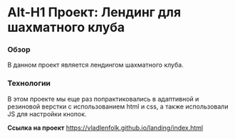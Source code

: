 # Alt-H1 Проект: Лендинг для шахматного клуба

### Обзор
В данном проект является лендингом шахматного клуба.

### Технологии
В этом проекте мы еще раз попрактиковались в адаптивной и резиновой верстки с использованием html и css, а также использовали JS для настройки кнопок.

**Ссылка на проект**
https://vladlenfolk.github.io/landing/index.html

